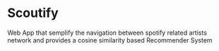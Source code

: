 # Scoutify
Web App that semplify the navigation between spotify related artists network and provides a cosine similarity based Recommender System
